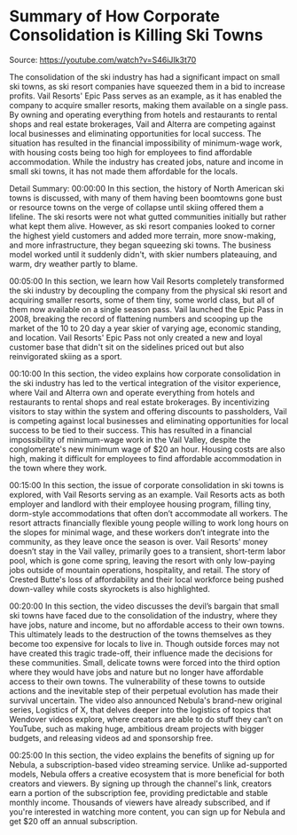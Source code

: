 # Summary of How Corporate Consolidation is Killing Ski Towns

Source: https://youtube.com/watch?v=S46iJIk3t70

The consolidation of the ski industry has had a significant impact on small ski towns, as ski resort companies have squeezed them in a bid to increase profits. Vail Resorts' Epic Pass serves as an example, as it has enabled the company to acquire smaller resorts, making them available on a single pass. By owning and operating everything from hotels and restaurants to rental shops and real estate brokerages, Vail and Alterra are competing against local businesses and eliminating opportunities for local success. The situation has resulted in the financial impossibility of minimum-wage work, with housing costs being too high for employees to find affordable accommodation. While the industry has created jobs, nature and income in small ski towns, it has not made them affordable for the locals.

Detail Summary: 
00:00:00
In this section, the history of North American ski towns is discussed, with many of them having been boomtowns gone bust or resource towns on the verge of collapse until skiing offered them a lifeline. The ski resorts were not what gutted communities initially but rather what kept them alive. However, as ski resort companies looked to corner the highest yield customers and added more terrain, more snow-making, and more infrastructure, they began squeezing ski towns. The business model worked until it suddenly didn't, with skier numbers plateauing, and warm, dry weather partly to blame.

00:05:00
In this section, we learn how Vail Resorts completely transformed the ski industry by decoupling the company from the physical ski resort and acquiring smaller resorts, some of them tiny, some world class, but all of them now available on a single season pass. Vail launched the Epic Pass in 2008, breaking the record of flattening numbers and scooping up the market of the 10 to 20 day a year skier of varying age, economic standing, and location. Vail Resorts' Epic Pass not only created a new and loyal customer base that didn't sit on the sidelines priced out but also reinvigorated skiing as a sport.

00:10:00
In this section, the video explains how corporate consolidation in the ski industry has led to the vertical integration of the visitor experience, where Vail and Alterra own and operate everything from hotels and restaurants to rental shops and real estate brokerages. By incentivizing visitors to stay within the system and offering discounts to passholders, Vail is competing against local businesses and eliminating opportunities for local success to be tied to their success. This has resulted in a financial impossibility of minimum-wage work in the Vail Valley, despite the conglomerate's new minimum wage of $20 an hour. Housing costs are also high, making it difficult for employees to find affordable accommodation in the town where they work.

00:15:00
In this section, the issue of corporate consolidation in ski towns is explored, with Vail Resorts serving as an example. Vail Resorts acts as both employer and landlord with their employee housing program, filling tiny, dorm-style accommodations that often don’t accommodate all workers. The resort attracts financially flexible young people willing to work long hours on the slopes for minimal wage, and these workers don’t integrate into the community, as they leave once the season is over. Vail Resorts' money doesn’t stay in the Vail valley, primarily goes to a transient, short-term labor pool, which is gone come spring, leaving the resort with only low-paying jobs outside of mountain operations, hospitality, and retail. The story of Crested Butte's loss of affordability and their local workforce being pushed down-valley while costs skyrockets is also highlighted.

00:20:00
In this section, the video discusses the devil’s bargain that small ski towns have faced due to the consolidation of the industry, where they have jobs, nature and income, but no affordable access to their own towns. This ultimately leads to the destruction of the towns themselves as they become too expensive for locals to live in. Though outside forces may not have created this tragic trade-off, their influence made the decisions for these communities. Small, delicate towns were forced into the third option where they would have jobs and nature but no longer have affordable access to their own towns. The vulnerability of these towns to outside actions and the inevitable step of their perpetual evolution has made their survival uncertain. The video also announced Nebula's brand-new original series, Logistics of X, that delves deeper into the logistics of topics that Wendover videos explore, where creators are able to do stuff they can’t on YouTube, such as making huge, ambitious dream projects with bigger budgets, and releasing videos ad and sponsorship free.

00:25:00
In this section, the video explains the benefits of signing up for Nebula, a subscription-based video streaming service. Unlike ad-supported models, Nebula offers a creative ecosystem that is more beneficial for both creators and viewers. By signing up through the channel's link, creators earn a portion of the subscription fee, providing predictable and stable monthly income. Thousands of viewers have already subscribed, and if you're interested in watching more content, you can sign up for Nebula and get $20 off an annual subscription.

